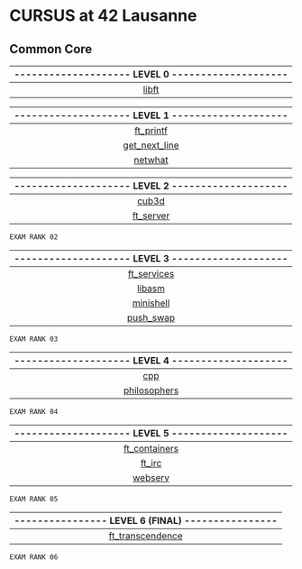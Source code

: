 
# CURSUS at 42 Lausanne

## Common Core

| -------------------- LEVEL 0 -------------------- |
| :-----------------: |
| [libft](./0-libft) |

| -------------------- LEVEL 1 -------------------- |
| :-----------------: |
| [ft_printf](./1-ft_printf) |
| [get_next_line](./1-get_next_line) |
| [netwhat](./1-netwhat) |

| -------------------- LEVEL 2 -------------------- |
| :-----------------: |
| [cub3d](./2-cub3d) |
| [ft_server](./2-ft_server)|

    EXAM RANK 02

| -------------------- LEVEL 3 -------------------- |
| :-----------------: |
| [ft_services](./3-ft_services) |
| [libasm](./3-libasm) |
| [minishell](./3.minishell) |
| [push_swap](./3-push_swap) |

    EXAM RANK 03

| -------------------- LEVEL 4 -------------------- |
| :-----------------: |
| [cpp](./4-cpp) |
| [philosophers](./4-philosophers) |

    EXAM RANK 04

| -------------------- LEVEL 5 -------------------- |
| :-----------------: |
| [ft_containers](./5-ft_containers) |
| [ft_irc](./5-ft_irc) |
| [webserv](./5-webserv) |

    EXAM RANK 05

| ---------------- LEVEL 6 (FINAL) ---------------- |
| :-----------------: |
| [ft_transcendence](./6-ft_transcendence) |

    EXAM RANK 06
